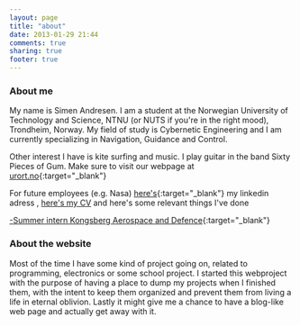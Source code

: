 ```yaml
---
layout: page
title: "about"
date: 2013-01-29 21:44
comments: true
sharing: true
footer: true
---
```


<h3>About me</h3>
My name is Simen Andresen. I am a student at the Norwegian University of Technology and Science, NTNU (or NUTS if you're in the right mood), Trondheim, Norway. My field of study is Cybernetic Engineering and I am currently specializing in Navigation, Guidance and Control.

Other interest I have is kite surfing and music. I play guitar in the band Sixty Pieces of Gum. Make sure to visit our webpage at [urort.no](http://www.nrk.no/urort/Artist/sixtypiecesofgum1/default.aspx "SixtyPieces"){:target="_blank"}

For future employees (e.g. Nasa) [here's](http://www.linkedin.com/pub/simen-andresen/50/2b7/b19 "linkedin"){:target="_blank"} my  linkedin adress
, [here's my CV](http://simena86.github.com/source/downloads/resume_july_2013.pdf)  and here's some relevant things I've done

[-Summer intern Kongsberg Aerospace and Defence](http://www.oa.no/nyheter/article6169803.ece "localhawk"){:target="_blank"}

<h3>About the website</h3>
Most of the time I have some kind of project going on, related to programming, electronics or some school project. I started this webproject with the purpose of having a place to dump my projects when I finished them, with the intent to keep them organized and prevent them from living a life in eternal oblivion. Lastly it might give me a chance to have a blog-like web page and actually get away with it.
